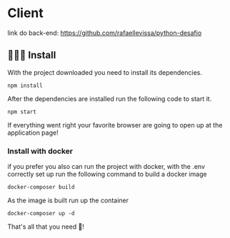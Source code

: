 # Client

link do back-end: https://github.com/rafaellevissa/python-desafio

## 👨🏻‍🔧 Install

With the project downloaded you need to install its dependencies.

```
npm install
```

After the dependencies are installed run the following code to start it.  

```
npm start
```

If everything went right your favorite browser are going to open up at the application page!

### Install with docker

if you prefer you also can run the project with docker, with the .env correctly set up run the following command to build a docker image

```
docker-composer build
```

As the image is built run up the container

```
docker-composer up -d
```

That's all that you need 🎉!